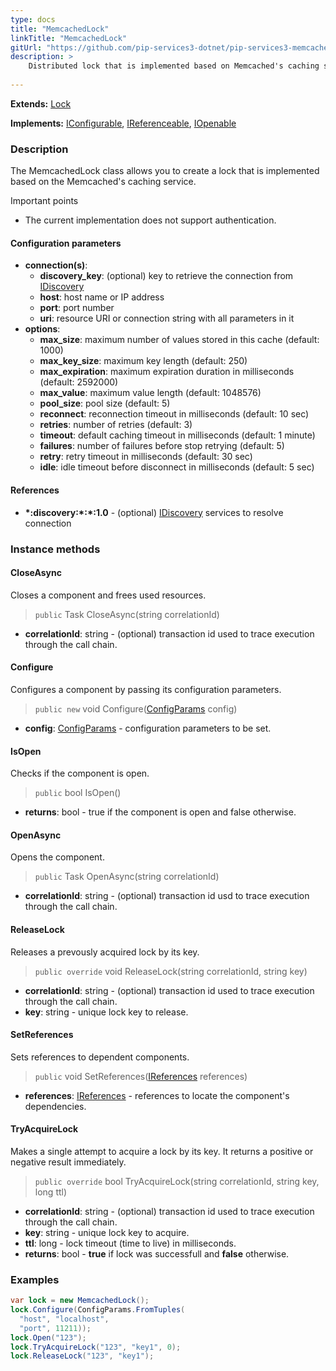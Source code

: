 ```yaml
---
type: docs
title: "MemcachedLock"
linkTitle: "MemcachedLock"
gitUrl: "https://github.com/pip-services3-dotnet/pip-services3-memcached-dotnet"
description: >
    Distributed lock that is implemented based on Memcached's caching service.
 
---
```


**Extends:** [Lock](../../../components/lock/lock) 

**Implements:** [IConfigurable](../../../commons/config/iconfigurable), [IReferenceable](../../../commons/refer/ireferenceable), [IOpenable](../../../commons/run/iopenable)

### Description
The MemcachedLock class allows you to create a lock that is implemented based on the Memcached's caching service.

Important points
- The current implementation does not support authentication.

#### Configuration parameters

- **connection(s)**:           
    - **discovery_key**: (optional) key to retrieve the connection from [IDiscovery](../../../components/connect/idiscovery)
    - **host**: host name or IP address
    - **port**: port number
    - **uri**: resource URI or connection string with all parameters in it
- **options**:
    - **max_size**: maximum number of values stored in this cache (default: 1000)        
    - **max_key_size**: maximum key length (default: 250)
    - **max_expiration**: maximum expiration duration in milliseconds (default: 2592000)
    - **max_value**: maximum value length (default: 1048576)
    - **pool_size**: pool size (default: 5)
    - **reconnect**: reconnection timeout in milliseconds (default: 10 sec)
    - **retries**: number of retries (default: 3)
    - **timeout**: default caching timeout in milliseconds (default: 1 minute)
    - **failures**: number of failures before stop retrying (default: 5)
    - **retry**: retry timeout in milliseconds (default: 30 sec)
    - **idle**: idle timeout before disconnect in milliseconds (default: 5 sec)

#### References

- **\*:discovery:\*:\*:1.0** - (optional) [IDiscovery](../../../components/connect/idiscovery) services to resolve connection



### Instance methods

#### CloseAsync
Closes a component and frees used resources.

> `public` Task CloseAsync(string correlationId)

- **correlationId**: string - (optional) transaction id used to trace execution through the call chain.

#### Configure
Configures a component by passing its configuration parameters.

> `public new` void Configure([ConfigParams](../../../commons/config/config_params) config)

- **config**: [ConfigParams](../../../commons/config/config_params) - configuration parameters to be set.

#### IsOpen
Checks if the component is open.

> `public` bool IsOpen()

- **returns**: bool - true if the component is open and false otherwise.


#### OpenAsync
Opens the component.

> `public` Task OpenAsync(string correlationId)

- **correlationId**: string - (optional) transaction id usd to trace execution through the call chain.

#### ReleaseLock
Releases a prevously acquired lock by its key.

> `public override` void ReleaseLock(string correlationId, string key)

- **correlationId**: string - (optional) transaction id used to trace execution through the call chain.
- **key**: string - unique lock key to release.


#### SetReferences
Sets references to dependent components.

> `public` void SetReferences([IReferences](../../../commons/refer/ireferences) references)

- **references**: [IReferences](../../../commons/refer/ireferences) - references to locate the component's dependencies.


#### TryAcquireLock
Makes a single attempt to acquire a lock by its key.
It returns a positive or negative result immediately.

> `public override` bool TryAcquireLock(string correlationId, string key, long ttl)

- **correlationId**: string - (optional) transaction id used to trace execution through the call chain.
- **key**: string - unique lock key to acquire.
- **ttl**: long - lock timeout (time to live) in milliseconds.
- **returns**: bool - **true** if lock was successfull and **false** otherwise.


### Examples
```CS
var lock = new MemcachedLock();
lock.Configure(ConfigParams.FromTuples(
  "host", "localhost",
  "port", 11211));
lock.Open("123");
lock.TryAcquireLock("123", "key1", 0);
lock.ReleaseLock("123", "key1");
```
